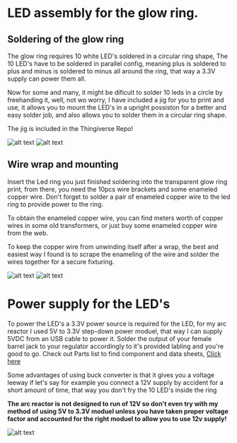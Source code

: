 # LED assembly for the glow ring.

## Soldering of the glow ring

The glow ring requires 10 white LED's soldered in a circular ring shape, The 10 LED's have to be soldered in parallel config, meaning plus is soldered to plus and minus is soldered to minus all around the ring, that way a 3.3V supply can power them all.

Now for some and many, it might be dificult to solder 10 leds in a circle by freehanding it, well, not wo worry, I have included a jig for you to print and use, it allows you to mount the LED's in a upright possiston for a better and easy solder job, and also allows you to solder them in a circular ring shape.

The jig is included in the Thingiverse Repo!

![alt text](https://github.com/ProgramFreakHD/Tony-Stark-Arc-Reactor-MK1/blob/main/Pictures/Real%20Life%20Pictures/2021_02_23_18_40_IMG_1695.png)
![alt text](https://github.com/ProgramFreakHD/Tony-Stark-Arc-Reactor-MK1/blob/main/Pictures/Fusion%20360%20Pictures/Transparant%20Background/NVIDIA_Share_iF2AldNYLl.png)

## Wire wrap and mounting

Insert the Led ring you just finished soldering into the transparent glow ring print, from there, you need the 10pcs wire brackets and some enameled copper wire. Don't forget to solder a pair of enameled copper wire to the led ring to provide power to the ring.

To obtain the enameled copper wire, you can find meters worth of copper wires in some old transformers, or just buy some enameled copper wire from the web.

To keep the copper wire from unwinding itself after a wrap, the best and easiest way I found is to scrape the enameling of the wire and solder the wires together for a secure fixturing.

![alt text](https://github.com/ProgramFreakHD/Tony-Stark-Arc-Reactor-MK1/blob/main/Pictures/Real%20Life%20Pictures/2021_02_23_23_43_IMG_1699.png)
![alt text](https://github.com/ProgramFreakHD/Tony-Stark-Arc-Reactor-MK1/blob/main/Pictures/Real%20Life%20Pictures/2021_02_23_23_45_IMG_1700.png)

# Power supply for the LED's

To power the LED's a 3.3V power source is required for the LED, for my arc reactor I used 5V to 3.3V step-down power moduel, that way I can supply 5VDC from an USB cable to power it. Solder the output of your female barrel jack to your regulator accordingly to it's provided labling and you're good to go. Check out Parts list to find component and data sheets, [Click here](https://github.com/ProgramFreakHD/Tony-Stark-s-Arc-Reactor-MK1/blob/main/Configs/Parts%20list.md)

Some advantages of using buck converter is that it gives you a voltage leeway if let's say for example you connect a 12V supply by accident for a short amount of time, that way you don't fry the 10 LED's inside the ring

**The arc reactor is not designed to run of 12V so don't even try with my method of using 5V to 3.3V moduel unless you have taken proper voltage factor and accounted for the right moduel to allow you to use 12v supply!**

![alt text](https://github.com/ProgramFreakHD/Tony-Stark-s-Arc-Reactor-MK1/blob/main/Pictures/Miscellaneous/1PCS-DC-5V-to-3-3V-Step-Down-Power-Supply-Module-AMS1117-3-3-LDO-800MA.jpg)


